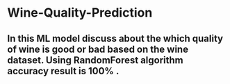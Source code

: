 # Wine-Quality-Prediction
## In this ML model discuss about the which quality of wine is good or bad based on the wine dataset. Using RandomForest algorithm accuracy result is 100% .
